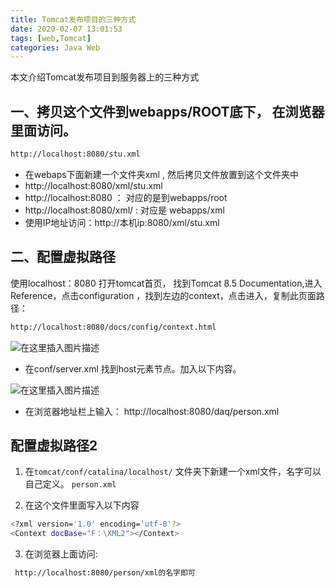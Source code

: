 ```yaml
---
title: Tomcat发布项目的三种方式
date: 2020-02-07 13:01:53
tags: [web,Tomcat]
categories: Java Web
---
```

本文介绍Tomcat发布项目到服务器上的三种方式
<!--more-->
## 一、拷贝这个文件到webapps/ROOT底下， 在浏览器里面访问。

```bash
http://localhost:8080/stu.xml
```

- 在webaps下面新建一个文件夹xml  , 然后拷贝文件放置到这个文件夹中
- http://localhost:8080/xml/stu.xml
- http://localhost:8080 ： 对应的是到webapps/root
- http://localhost:8080/xml/ : 对应是 webapps/xml
- 使用IP地址访问：http://本机ip:8080/xml/stu.xml


 ##  二、配置虚拟路径 
 使用localhost：8080 打开tomcat首页， 找到Tomcat 8.5 Documentation,进入Reference，点击configuration ，找到左边的context，点击进入，复制此页面路径：

```bash
http://localhost:8080/docs/config/context.html
```

![在这里插入图片描述](https://img-blog.csdnimg.cn/20200225123552708.png?x-oss-process=image/watermark,type_ZmFuZ3poZW5naGVpdGk,shadow_10,text_aHR0cHM6Ly9ibG9nLmNzZG4ubmV0L3dlaXhpbl80NDg2MTM5OQ==,size_16,color_FFFFFF,t_70)
 - 在conf/server.xml 找到host元素节点。加入以下内容。


![在这里插入图片描述](https://img-blog.csdnimg.cn/20200225124622947.png?x-oss-process=image/watermark,type_ZmFuZ3poZW5naGVpdGk,shadow_10,text_aHR0cHM6Ly9ibG9nLmNzZG4ubmV0L3dlaXhpbl80NDg2MTM5OQ==,size_16,color_FFFFFF,t_70)

 - 在浏览器地址栏上输入： http://localhost:8080/daq/person.xml


## 配置虚拟路径2
1. 在`tomcat/conf/catalina/localhost/` 文件夹下新建一个xml文件，名字可以自己定义。 `person.xml`

2. 在这个文件里面写入以下内容


```bash
<?xml version='1.0' encoding='utf-8'?>
<Context docBase="F：\XML2"></Context>
```


3. 在浏览器上面访问:


```bash
 http://localhost:8080/person/xml的名字即可
```

